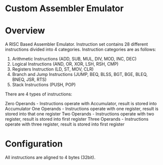 # Custom Assembler Emulator




# Overview 

A RISC Based Assembler Emulator. Instruction set contains 28 different instructions divided into 4 categories.
Instruction categories are as follows: 

1. Arithmetic Instructions (ADD, SUB, MUL, DIV, MOD, INC, DEC)
2. Logical Instructions (AND, OR, XOR, LSH, RSH, CMP)
3. Registers Instruction (LD, ST, MOV, CLR)
4. Branch and Jump Instructions (JUMP, BEQ, BLSS, BGT, BGE, BLEQ, BNEQ, JSR, RTS)
5. Stack Instructions (PUSH, POP)

There are 4 types of instructions:

Zero Operands   -   Instructions operate with Accumulator, result is stored into Accumulator
One Operands    -   Instructions operate with one register, result is stored into that one register
Two Operands    -   Instructions operate with two register, result is stored into first register
Three Operands  -   Instructions operate with three register, result is stored into first register

# Configuration

All instructions are aligned to 4 bytes (32bit).
